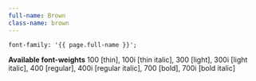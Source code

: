 ```yaml
---
full-name: Brown
class-name: brown
---
```

```
font-family: '{{ page.full-name }}';
```
**Available font-weights** 100 [thin], 100i [thin italic], 300 [light], 300i [light italic], 400 [regular], 400i [regular italic], 700 [bold], 700i [bold italic]